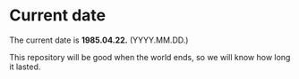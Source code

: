 # Current date

The current date is **1985.04.22.** (YYYY.MM.DD.)

This repository will be good when the world ends, so we will know how long it lasted.